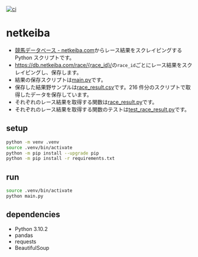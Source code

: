 [![ci](https://github.com/nasjp/netkeiba/actions/workflows/ci.yml/badge.svg)](https://github.com/nasjp/netkeiba/actions/workflows/ci.yml)

# netkeiba

- [競馬データベース - netkeiba.com](https://db.netkeiba.com/race/201006020101/)からレース結果をスクレイピングする Python スクリプトです。
- <https://db.netkeiba.com/race/{race_id}/>の`race_id`ごとにレース結果をスクレイピングし、保存します。
- 結果の保存スクリプトは[main.py](main.py)です。
- 保存した結果野サンプルは[race_result.csv](data/race_result.csv)です。216 件分のスクリプトで取得したデータを保存しています。
- それぞれのレース結果を取得する関数は[race_result.py](netkeiba/race_result.py)です。
- それぞれのレース結果を取得する関数のテストは[test_race_result.py](tests/test_netkeiba/test_race_result.py)です。

## setup

```sh
python -m venv .venv
source .venv/bin/activate
python -m pip install --upgrade pip
python -m pip install -r requirements.txt
```

## run

```sh
source .venv/bin/activate
python main.py
```

## dependencies

- Python 3.10.2
- pandas
- requests
- BeautifulSoup
